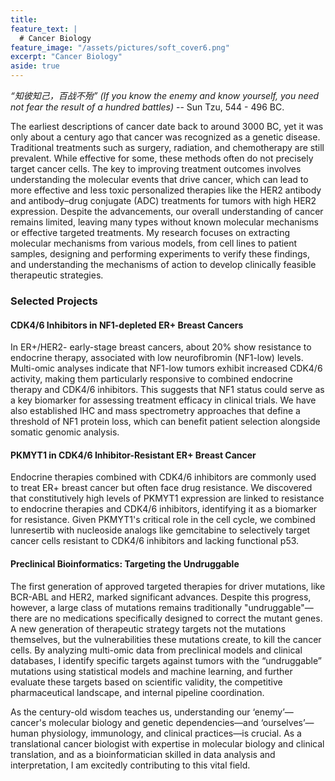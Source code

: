 ```yaml
---
title:  
feature_text: |
  # Cancer Biology
feature_image: "/assets/pictures/soft_cover6.png"
excerpt: "Cancer Biology"
aside: true
---
```


_“知彼知己，百战不殆”_
_(If you know the enemy and know yourself, you need not fear the result of a hundred battles)_ -- Sun Tzu, 544 - 496 BC.

The earliest descriptions of cancer date back to around 3000 BC, yet it was only about a century ago that cancer was recognized as a genetic disease. Traditional treatments such as surgery, radiation, and chemotherapy are still prevalent. While effective for some, these methods often do not precisely target cancer cells. The key to improving treatment outcomes involves understanding the molecular events that drive cancer, which can lead to more effective and less toxic personalized therapies like the HER2 antibody and antibody–drug conjugate (ADC) treatments for tumors with high HER2 expression. Despite the advancements, our overall understanding of cancer remains limited, leaving many types without known molecular mechanisms or effective targeted treatments. My research focuses on extracting molecular mechanisms from various models, from cell lines to patient samples, designing and performing experiments to verify these findings, and understanding the mechanisms of action to develop clinically feasible therapeutic strategies.

### Selected Projects
#### CDK4/6 Inhibitors in NF1-depleted ER+ Breast Cancers
In ER+/HER2- early-stage breast cancers, about 20% show resistance to endocrine therapy, associated with low neurofibromin (NF1-low) levels. Multi-omic analyses indicate that NF1-low tumors exhibit increased CDK4/6 activity, making them particularly responsive to combined endocrine therapy and CDK4/6 inhibitors. This suggests that NF1 status could serve as a key biomarker for assessing treatment efficacy in clinical trials. We have also established IHC and mass spectrometry approaches that define a threshold of NF1 protein loss, which can benefit patient selection alongside somatic genomic analysis.

#### PKMYT1 in CDK4/6 Inhibitor-Resistant ER+ Breast Cancer
Endocrine therapies combined with CDK4/6 inhibitors are commonly used to treat ER+ breast cancer but often face drug resistance. We discovered that constitutively high levels of PKMYT1 expression are linked to resistance to endocrine therapies and CDK4/6 inhibitors, identifying it as a biomarker for resistance. Given PKMYT1's critical role in the cell cycle, we combined lunresertib with nucleoside analogs like gemcitabine to selectively target cancer cells resistant to CDK4/6 inhibitors and lacking functional p53.

#### Preclinical Bioinformatics: Targeting the Undruggable
The first generation of approved targeted therapies for driver mutations, like BCR-ABL and HER2, marked significant advances. Despite this progress, however, a large class of mutations remains traditionally "undruggable"—there are no medications specifically designed to correct the mutant genes. A new generation of therapeutic strategy targets not the mutations themselves, but the vulnerabilities these mutations create, to kill the cancer cells. By analyzing multi-omic data from preclinical models and clinical databases, I identify specific targets against tumors with the “undruggable” mutations using statistical models and machine learning, and further evaluate these targets based on scientific validity, the competitive pharmaceutical landscape, and internal pipeline coordination.

As the century-old wisdom teaches us, understanding our ‘enemy’—cancer's molecular biology and genetic dependencies—and ‘ourselves’—human physiology, immunology, and clinical practices—is crucial. As a translational cancer biologist with expertise in molecular biology and clinical translation, and as a bioinformatician skilled in data analysis and interpretation, I am excitedly contributing to this vital field.


